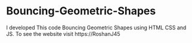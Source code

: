 # Bouncing-Geometric-Shapes
I developed This code Bouncing Geometric Shapes using HTML CSS and JS. To see the website visit https://RoshanJ45
